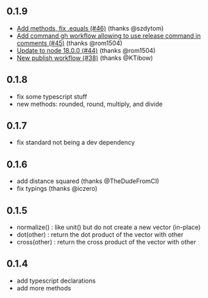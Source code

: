 ## 0.1.9
* [Add methods, fix .equals (#46)](https://github.com/PrismarineJS/node-vec3/commit/c6b94c4289cfba5fc460bed99d112cec85fe1cf3) (thanks @szdytom)
* [Add command gh workflow allowing to use release command in comments (#45)](https://github.com/PrismarineJS/node-vec3/commit/8675f8ecf6065278c0d1f889a585a5febf446cc0) (thanks @rom1504)
* [Update to node 18.0.0 (#44)](https://github.com/PrismarineJS/node-vec3/commit/358445025ff7d558c8f3fddec2d5786c8c468db5) (thanks @rom1504)
* [New publish workflow (#38)](https://github.com/PrismarineJS/node-vec3/commit/ed6ba10a9b3d163f5c1ee8cb1b78108296b98477) (thanks @KTibow)

## 0.1.8

* fix some typescript stuff
* new methods: rounded, round, multiply, and divide

## 0.1.7
* fix standard not being a dev dependency

## 0.1.6

* add distance squared (thanks @TheDudeFromCI)
* fix typings (thanks @iczero)

## 0.1.5

* normalize() : like unit() but do not create a new vector (in-place)
* dot(other) : return the dot product of the vector with other
* cross(other) : return the cross product of the vector with other


## 0.1.4

* add typescript declarations
* add more methods
